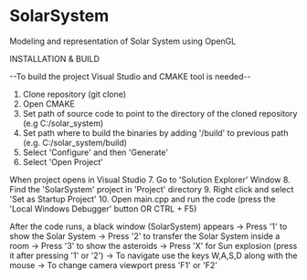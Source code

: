 # SolarSystem
Modeling and representation of Solar System using OpenGL


INSTALLATION & BUILD

--To build the project Visual Studio and CMAKE tool is needed--

1. Clone repository (git clone)
2. Open CMAKE
3. Set path of source code to point to the directory of the cloned repository (e.g C:/solar_system)
4. Set path where to build the binaries by adding '/build' to previous path (e.g. C:/solar_system/build)
5. Select 'Configure' and then 'Generate'
6. Select 'Open Project'

When project opens in Visual Studio
7. Go to 'Solution Explorer' Window
8. Find the 'SolarSystem' project in 'Project' directory
9. Right click and select 'Set as Startup Project'
10. Open main.cpp and run the code (press the 'Local Windows Debugger' button OR CTRL + F5)

After the code runs, a black window (SolarSystem) appears
-> Press '1' to show the Solar System 
-> Press '2' to transfer the Solar System inside a room
-> Press '3' to show the asteroids
-> Press 'X' for Sun explosion (press it after pressing '1' or '2')
-> To navigate use the keys W,A,S,D along with the mouse
-> To change camera viewport press 'F1' or 'F2'
